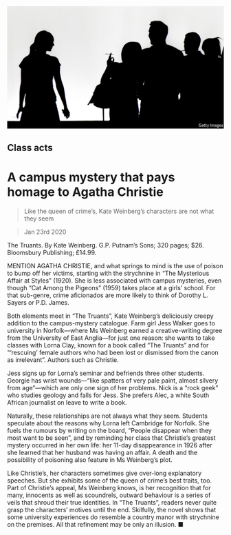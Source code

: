 ![](./images/20200125_BKP510.jpg)

## Class acts

# A campus mystery that pays homage to Agatha Christie

> Like the queen of crime’s, Kate Weinberg’s characters are not what they seem

> Jan 23rd 2020

The Truants. By Kate Weinberg. G.P. Putnam’s Sons; 320 pages; $26. Bloomsbury Publishing; £14.99.

MENTION AGATHA CHRISTIE, and what springs to mind is the use of poison to bump off her victims, starting with the strychnine in “The Mysterious Affair at Styles” (1920). She is less associated with campus mysteries, even though “Cat Among the Pigeons” (1959) takes place at a girls’ school. For that sub-genre, crime aficionados are more likely to think of Dorothy L. Sayers or P.D. James.

Both elements meet in “The Truants”, Kate Weinberg’s deliciously creepy addition to the campus-mystery catalogue. Farm girl Jess Walker goes to university in Norfolk—where Ms Weinberg earned a creative-writing degree from the University of East Anglia—for just one reason: she wants to take classes with Lorna Clay, known for a book called “The Truants” and for “‘rescuing’ female authors who had been lost or dismissed from the canon as irrelevant”. Authors such as Christie.

Jess signs up for Lorna’s seminar and befriends three other students. Georgie has wrist wounds—“like spatters of very pale paint, almost silvery from age”—which are only one sign of her problems. Nick is a “rock geek” who studies geology and falls for Jess. She prefers Alec, a white South African journalist on leave to write a book.

Naturally, these relationships are not always what they seem. Students speculate about the reasons why Lorna left Cambridge for Norfolk. She fuels the rumours by writing on the board, “People disappear when they most want to be seen”, and by reminding her class that Christie’s greatest mystery occurred in her own life: her 11-day disappearance in 1926 after she learned that her husband was having an affair. A death and the possibility of poisoning also feature in Ms Weinberg’s plot.

Like Christie’s, her characters sometimes give over-long explanatory speeches. But she exhibits some of the queen of crime’s best traits, too. Part of Christie’s appeal, Ms Weinberg knows, is her recognition that for many, innocents as well as scoundrels, outward behaviour is a series of veils that shroud their true identities. In “The Truants”, readers never quite grasp the characters’ motives until the end. Skilfully, the novel shows that some university experiences do resemble a country manor with strychnine on the premises. All that refinement may be only an illusion. ■